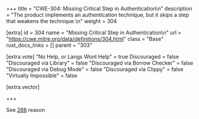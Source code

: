 +++
title = "CWE-304: Missing Critical Step in Authentication\n"
description = "The product implements an authentication technique, but it skips a step that weakens the technique.\n"
weight = 304

[extra]
id = 304
name = "Missing Critical Step in Authentication\n"
url = "https://cwe.mitre.org/data/definitions/304.html"
class = "Base"
rust_docs_links = []
parent = "303"

[extra.vote]
"No Help, or Langs Wont Help" = true
Discouraged = false
"Discouraged via Library" = false
"Discouraged via Borrow Checker" = false
"Discouraged via Debug Mode" = false
"Discouraged via Clippy" = false
"Virtually Impossible" = false

[extra.vector]

+++

See [288](/rust-are-we-secure-yet/cwes/cwe-288) reason